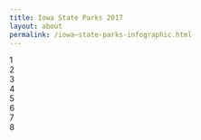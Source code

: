 ```yaml
---
title: Iowa State Parks 2017
layout: about
permalink: /iowa—state-parks-infographic.html
---
```

<script>
<link rel="stylesheet" href="_sass/_custom.scss">
</script>
</body>
</html>
<html>
<body>
<div class="container">
    <div>1</div>
    <div>2</div>
    <div>3</div>
    <div>4</div>
    <div>5</div>
    <div>6</div>
    <div>7</div>
    <div>8</div>
</div>
</body>
</html>